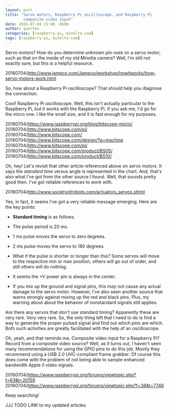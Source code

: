 ```yaml
---
layout: post
title: "Servo motors, Raspberry Pi oscilloscope, and Raspberry Pi
        composite video input"
date: 2016-07-04 21:00 -0600
author: quorten
categories: [raspberry-pi, minolta-cam]
tags: [raspberry-pi, minolta-cam]
---
```


Servo motors?  How do you determine unknown pin-outs on a servo motor,
such as that on the inside of my old Minolta camera?  Well, I'm still
not exactly sure, but this is a helpful resource.

20160704/http://www.jameco.com/Jameco/workshop/howitworks/how-servo-motors-work.html

So, how about a Raspberry Pi oscilloscope?  That should help you
diagnose the connection.

Cool!  Raspberry Pi oscilloscope.  Well, this isn't actually
particular to the Raspberry Pi, but it works with the Raspberry Pi.
If you ask me, I'd go for the micro one.  I like the small size, and
it is fast enough for my purposes.

20160704/https://www.raspberrypi.org/blog/bitscope-micro/  
20160704/http://www.bitscope.com/pi/  
20160704/http://www.bitscope.com/  
20160704/http://www.bitscope.com/design/?p=machine  
20160704/http://www.bitscope.com/pi/  
20160704/http://www.bitscope.com/product/BS05/  
20160704/http://www.bitscope.com/product/BS10/

Oh, hey!  Let's revisit that other article referenced above on servo
motors.  It says the _standard_ time versus angle is represented in
the chart.  And, that's also what I've got from the other source I
found.  Well, that sounds pretty good then.  I've got reliable
references to work with.

<!-- more -->

20160704/http://www.societyofrobots.com/actuators_servos.shtml

Yes, in fact, it seems I've got a very reliable message emerging.
Here are the key points:

* **Standard timing** is as follows.

* The pulse period is 20 ms.

* 1 ms pulse moves the servo to zero degrees.

* 2 ms pulse moves the servo to 180 degrees.

* What if the pulse is shorter or longer than this?  Some servos will
  move to the respective min or max position, others will go out of
  order, and still others will do nothing.

* It seems the +V power pin is always in the center.

* If you mix up the ground and signal pins, this _may_ not cause any
  actual damage to the servo motor.  However, I've also seen another
  source that warns strongly against mixing up the red and black pins.
  Plus, my warning about about the behavior of nonstandard signals
  still applies.

Are there any servos that _don't_ use standard timing?  Apparently
these are very rare.  Very very rare.  So, the only thing left that I
need to do is find a way to generate the proper pulsed signal and find
out which pins are which.  Both such activities are greatly
facilitated with the help of an oscilloscope.

Oh, yeah, and that reminds me.  Composite video input for a Raspberry
Pi?  Record from a composite video source?  Well, as it turns out, I
haven't seen many recommendations for using the GPIO pins to do this
job.  Mostly they recommend using a USB 2.0 UVC-compliant frame
grabber.  Of course this does come with the problem of not being able
to sample enhanced bandwidth Apple II video signals.

20160704/https://www.raspberrypi.org/forums/viewtopic.php?f=63&t=20159  
20160704/https://www.raspberrypi.org/forums/viewtopic.php?f=38&t=7748

Keep searching!

JJJ TODO LINK to my updated articles.
